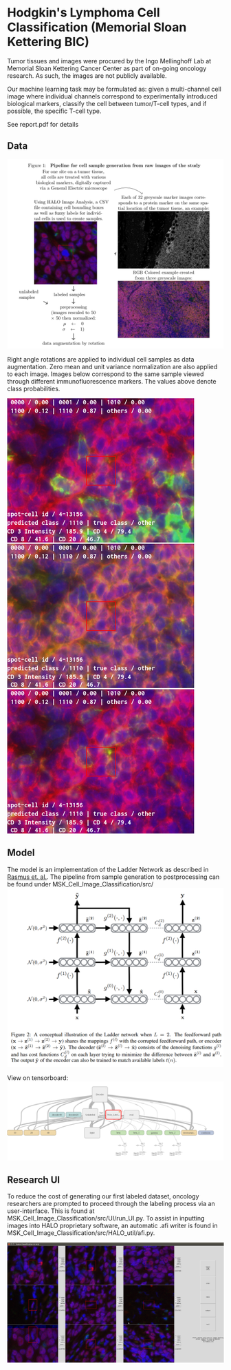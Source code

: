 # Hodgkin's Lymphoma Cell Classification (Memorial Sloan Kettering BIC)

Tumor tissues and images were procured by the Ingo Mellinghoff Lab at Memorial Sloan Kettering Cancer Center as part of on-going oncology research. As such, the images are not publicly available. 

Our machine learning task may be formulated as: given a multi-channel cell image where individual channels correspond to experimentally introduced biological markers, classify the cell between tumor/T-cell types, and if possible, the specific T-cell type.

See report.pdf for details 

## Data

![alt text](https://github.com/ostwind/MSK_Cell_Image_Classification/blob/master/figures/pipeline.png)

Right angle rotations are applied to individual cell samples as data augmentation. Zero mean and unit variance normalization are also applied to each image. Images below correspond to the same sample viewed through different immunofluorescence markers. The values above denote class probabilities. 

![alt text](https://github.com/ostwind/MSK_Cell_Image_Classification/blob/master/figures/4-13156_other_1110_CD3_CD20_S029.png)
![alt text](https://github.com/ostwind/MSK_Cell_Image_Classification/blob/master/figures/4-13156_other_1110_CD3_CD4_S029.png)
![alt text](https://github.com/ostwind/MSK_Cell_Image_Classification/blob/master/figures/4-13156_other_1110_CD3_CD8_S029.png)

## Model

The model is an implementation of the Ladder Network as described in [Rasmus et. al.](https://arxiv.org/abs/1507.02672). The pipeline from sample generation to postprocessing can be found under MSK_Cell_Image_Classification/src/ 
![alt text](https://github.com/ostwind/MSK_Cell_Image_Classification/blob/master/figures/network_archi.png)

View on tensorboard:
![alt text](https://github.com/ostwind/MSK_Cell_Image_Classification/blob/master/figures/ladder_network.png)

## Research UI

To reduce the cost of generating our first labeled dataset, oncology researchers are prompted to proceed through the labeling process via an user-interface. This is found at MSK_Cell_Image_Classification/src/UI/run_UI.py. To assist in inputting images into HALO proprietary software, an automatic .afi writer is found in MSK_Cell_Image_Classification/src/HALO_util/afi.py.

![alt text](https://github.com/ostwind/MSK_Cell_Image_Classification/blob/master/figures/UI_snapshot.png)

